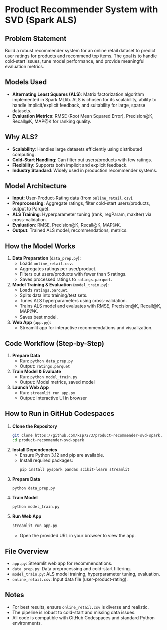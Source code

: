 # Product Recommender System with SVD (Spark ALS)

## Problem Statement
Build a robust recommender system for an online retail dataset to predict user ratings for products and recommend top items. The goal is to handle cold-start issues, tune model performance, and provide meaningful evaluation metrics.

## Models Used
- **Alternating Least Squares (ALS)**: Matrix factorization algorithm implemented in Spark MLlib. ALS is chosen for its scalability, ability to handle implicit/explicit feedback, and suitability for large, sparse datasets.
- **Evaluation Metrics**: RMSE (Root Mean Squared Error), Precision@K, Recall@K, MAP@K for ranking quality.

## Why ALS?
- **Scalability**: Handles large datasets efficiently using distributed computing.
- **Cold-Start Handling**: Can filter out users/products with few ratings.
- **Flexibility**: Supports both implicit and explicit feedback.
- **Industry Standard**: Widely used in production recommender systems.

## Model Architecture
- **Input**: User-Product-Rating data (from `online_retail.csv`).
- **Preprocessing**: Aggregate ratings, filter cold-start users/products, output to Parquet.
- **ALS Training**: Hyperparameter tuning (rank, regParam, maxIter) via cross-validation.
- **Evaluation**: RMSE, Precision@K, Recall@K, MAP@K.
- **Output**: Trained ALS model, recommendations, metrics.

## How the Model Works
1. **Data Preparation** (`data_prep.py`):
	- Loads `online_retail.csv`.
	- Aggregates ratings per user/product.
	- Filters out users/products with fewer than 5 ratings.
	- Saves processed ratings to `ratings.parquet`.
2. **Model Training & Evaluation** (`model_train.py`):
	- Loads `ratings.parquet`.
	- Splits data into training/test sets.
	- Tunes ALS hyperparameters using cross-validation.
	- Trains ALS model and evaluates with RMSE, Precision@K, Recall@K, MAP@K.
	- Saves best model.
3. **Web App** (`app.py`):
	- Streamlit app for interactive recommendations and visualization.

## Code Workflow (Step-by-Step)
1. **Prepare Data**
	- Run: `python data_prep.py`
	- Output: `ratings.parquet`
2. **Train Model & Evaluate**
	- Run: `python model_train.py`
	- Output: Model metrics, saved model
3. **Launch Web App**
	- Run: `streamlit run app.py`
	- Output: Interactive UI in browser

## How to Run in GitHub Codespaces
1. **Clone the Repository**
	```bash
	git clone https://github.com/ksp7273/product-recommender-svd-spark.git
	cd product-recommender-svd-spark
	```
2. **Install Dependencies**
	- Ensure Python 3.12 and pip are available.
	- Install required packages:
	  ```bash
	  pip install pyspark pandas scikit-learn streamlit
	  ```
3. **Prepare Data**
	```bash
	python data_prep.py
	```
4. **Train Model**
	```bash
	python model_train.py
	```
5. **Run Web App**
	```bash
	streamlit run app.py
	```
	- Open the provided URL in your browser to view the app.

## File Overview
- `app.py`: Streamlit web app for recommendations.
- `data_prep.py`: Data preprocessing and cold-start filtering.
- `model_train.py`: ALS model training, hyperparameter tuning, evaluation.
- `online_retail.csv`: Input data file (user-product-rating).

## Notes
- For best results, ensure `online_retail.csv` is diverse and realistic.
- The pipeline is robust to cold-start and missing data issues.
- All code is compatible with GitHub Codespaces and standard Python environments.